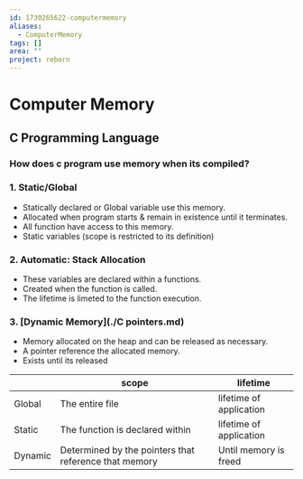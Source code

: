 ```yaml
---
id: 1730265622-computermemory
aliases:
  - ComputerMemory
tags: []
area: ""
project: reborn
---
```


# Computer Memory

## C Programming Language

### How does c program use memory when its compiled?

### 1. Static/Global

- Statically declared or Global variable use this memory.
- Allocated when program starts & remain in existence until it terminates.
- All function have access to this memory.
- Static variables (scope is restricted to its definition)

### 2. Automatic: Stack Allocation

- These variables are declared within a functions.
- Created when the function is called.
- The lifetime is limeted to the function execution.

### 3. [Dynamic Memory](./C pointers.md)

- Memory allocated on the heap and can be released as necessary.
- A pointer reference the allocated memory.
- Exists until its released

|         | scope                                                 | lifetime                |
| ------- | ----------------------------------------------------- | ----------------------- |
| Global  | The entire file                                       | lifetime of application |
| Static  | The function is declared within                       | lifetime of application |
| Dynamic | Determined by the pointers that reference that memory | Until memory is freed   |

